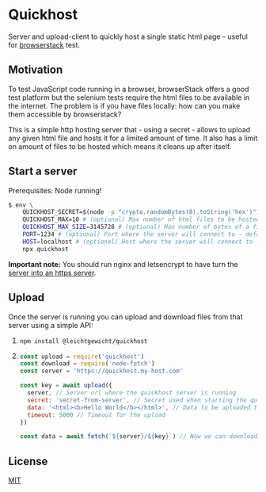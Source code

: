 # Quickhost

Server and upload-client to quickly host a single static html page - useful for [browserstack](https://browserstack.com) test.

## Motivation

To test JavaScript code running in a browser, browserStack offers a good test platform but the selenium tests require the html
files to be available in the internet. The problem is if you have files locally: how can you make them accessible by browserstack?

This is a simple http hosting server that - using a secret - allows to upload any given html file and hosts it for a limited amount
of time. It also has a limit on amount of files to be hosted which means it cleans up after itself.

## Start a server

Prerequisites: Node running!

```sh
$ env \
    QUICKHOST_SECRET=$(node -p "crypto.randomBytes(8).toString('hex')") \
    QUICKHOST_MAX=10 # (optional) Max number of html files to be hosted - default 10 \
    QUICKHOST_MAX_SIZE=3145728 # (optional) Max number of bytes of a file to be hosted - default 3 Megabytes \
    PORT=1234 # (optional) Port where the server will connect to - default 1234 \
    HOST=localhost # (optional) Host where the server will connect to - default 0 \
    npx quickhost
```

**Important note:** You should run nginx and letsencrypt to have turn the [server into an https server](https://www.codementor.io/@marcoscasagrande/installing-express-nginx-app-on-ubuntu-18-04-with-ssl-using-certbot-pdt44g5gs).

## Upload

Once the server is running you can upload and download files from that server using a simple API:

1. `npm install @leichtgewicht/quickhost`
2. 
    ```javascript
    const upload = require('quickhost')
    const download = require('node-fetch')
    const server = 'https://quickhost.my-host.com'

    const key = await upload({
      server, // Server url where the quickhost server is running
      secret: 'secret-from-server', // Secret used when starting the quickhost server
      data: '<html><b>Hello World</b></html>', // Data to be uploaded to the quickhost server
      timeout: 5000 // Timeout for the upload
    })

    const data = await fetch(`${server}/${key}`) // Now we can download the server
    ```

## License

[MIT](./LICENSE)

